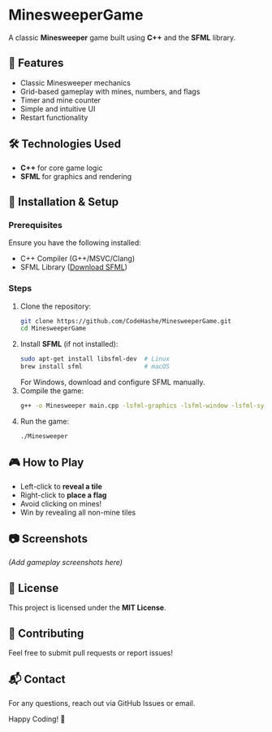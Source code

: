 # MinesweeperGame

A classic **Minesweeper** game built using **C++** and the **SFML** library.

## 📌 Features
- Classic Minesweeper mechanics
- Grid-based gameplay with mines, numbers, and flags
- Timer and mine counter
- Simple and intuitive UI
- Restart functionality

## 🛠️ Technologies Used
- **C++** for core game logic
- **SFML** for graphics and rendering

## 🚀 Installation & Setup
### Prerequisites
Ensure you have the following installed:
- C++ Compiler (G++/MSVC/Clang)
- SFML Library ([Download SFML](https://www.sfml-dev.org/download.php))

### Steps
1. Clone the repository:
   ```bash
   git clone https://github.com/CodeHashe/MinesweeperGame.git
   cd MinesweeperGame
   ```
2. Install **SFML** (if not installed):
   ```bash
   sudo apt-get install libsfml-dev  # Linux
   brew install sfml                 # macOS
   ```
   For Windows, download and configure SFML manually.
3. Compile the game:
   ```bash
   g++ -o Minesweeper main.cpp -lsfml-graphics -lsfml-window -lsfml-system
   ```
4. Run the game:
   ```bash
   ./Minesweeper
   ```

## 🎮 How to Play
- Left-click to **reveal a tile**
- Right-click to **place a flag**
- Avoid clicking on mines!
- Win by revealing all non-mine tiles

## 📷 Screenshots
_(Add gameplay screenshots here)_

## 📝 License
This project is licensed under the **MIT License**.

## 🤝 Contributing
Feel free to submit pull requests or report issues!

## 📬 Contact
For any questions, reach out via GitHub Issues or email.

Happy Coding! 🎉

